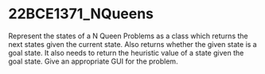 # 22BCE1371_NQueens
Represent the states of a N Queen Problems as a class which returns the next states given the current state. Also returns whether the given state is a goal state. It also needs to return the heuristic value of a state given the goal state.  Give an appropriate GUI for the problem.
